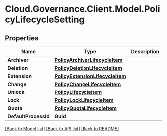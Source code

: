 # Cloud.Governance.Client.Model.PolicyLifecycleSetting
## Properties

Name | Type | Description | Notes
------------ | ------------- | ------------- | -------------
**Archiver** | [**PolicyArchiverLifecycleItem**](PolicyArchiverLifecycleItem.md) |  | [optional] 
**Deletion** | [**PolicyDeletionLifecycleItem**](PolicyDeletionLifecycleItem.md) |  | [optional] 
**Extension** | [**PolicyExtensionLifecycleItem**](PolicyExtensionLifecycleItem.md) |  | [optional] 
**Change** | [**PolicyChangeLifecycleItem**](PolicyChangeLifecycleItem.md) |  | [optional] 
**Unlock** | [**PolicyLifecycleItem**](PolicyLifecycleItem.md) |  | [optional] 
**Lock** | [**PolicyLockLifecycleItem**](PolicyLockLifecycleItem.md) |  | [optional] 
**Quota** | [**PolicyQuotaLifecycleItem**](PolicyQuotaLifecycleItem.md) |  | [optional] 
**DefaultProcessId** | **Guid** |  | [optional] 

[[Back to Model list]](../README.md#documentation-for-models) [[Back to API list]](../README.md#documentation-for-api-endpoints) [[Back to README]](../README.md)


